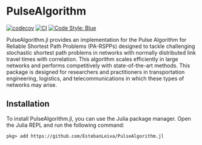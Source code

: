 # PulseAlgorithm
[![codecov](https://codecov.io/github/EstebanLeiva/PulseAlgorithm.jl/graph/badge.svg?token=V25KESN1GB)](https://codecov.io/github/EstebanLeiva/PulseAlgorithm.jl)
[![CI](https://github.com/EstebanLeiva/PulseAlgorithm.jl/actions/workflows/CI.yml/badge.svg)](https://github.com/EstebanLeiva/PulseAlgorithm.jl/actions/workflows/CI.yml)
[![Code Style: Blue](https://img.shields.io/badge/code%20style-blue-4495d1.svg)](https://github.com/JuliaDiff/BlueStyle)

PulseAlgorithm.jl provides an implementation for the Pulse Algorithm for Reliable Shortest Path Problems (PA-RSPPs) designed to tackle challenging stochastic shortest path problems in networks with normally distributed link travel times with correlation. This algorithm scales efficiently in large networks and performs competitively with state-of-the-art methods. This package is designed for researchers and practitioners in transportation engineering, logistics, and telecommunications in which these types of networks may arise. 

## Installation

To install PulseAlgorithm.jl, you can use the Julia package manager. Open the Julia REPL and run the following command:
```
pkg> add https://github.com/EstebanLeiva/PulseAlgorithm.jl
```
